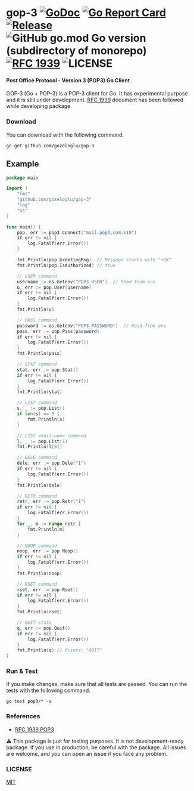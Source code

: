 # gop-3 [![GoDoc](https://godoc.org/github.com/gozeloglu/gop-3?status.svg)](https://godoc.org/github.com/gozeloglu/gop-3) [![Go Report Card](https://goreportcard.com/badge/github.com/gozeloglu/gop-3)](https://goreportcard.com/report/github.com/gozeloglu/gop-3)  [![Release](https://img.shields.io/badge/Release-v0.1.0--beta.2-blue)](https://github.com/gozeloglu/gop-3/releases) ![GitHub go.mod Go version (subdirectory of monorepo)](https://img.shields.io/github/go-mod/go-version/gozeloglu/gop-3?filename=go.mod) [![RFC 1939](https://img.shields.io/badge/Official%20Doc-RFC%201939-yellowgreen)](https://www.ietf.org/rfc/rfc1939.txt) ![LICENSE](https://img.shields.io/badge/license-MIT-green)

#### Post Office Protocol - Version 3 (POP3) Go Client

GOP-3 (Go + POP-3) is a POP-3 client for Go. It has experimental purpose and it is still under development. [RFC 1939](https://www.ietf.org/rfc/rfc1939.txt) document has been followed while developing package.  

### Download

You can download with the following command.

```shell
go get github.com/gozeloglu/gop-3
```

## Example

```go
package main

import (
	"fmt"
	"github.com/gozeloglu/gop-3"
	"log"
	"os"
)

func main() {
	pop, err := pop3.Connect("mail.pop3.com:110")
	if err != nil {
		log.Fatalf(err.Error())
	}

	fmt.Println(pop.GreetingMsg)  // Message starts with "+OK"
	fmt.Println(pop.IsAuthorized) // true

	// USER command
	username := os.Getenv("POP3_USER")  // Read from env
	u, err := pop.User(username)
	if err != nil {
		log.Fatalf(err.Error())
	}
	fmt.Println(u)

	// PASS command
	password := os.Getenv("POP3_PASSWORD")  // Read from env
	pass, err := pop.Pass(password)
	if err != nil {
	    log.Fatalf(err.Error())	
	}
	fmt.Println(pass)

	// STAT command
	stat, err := pop.Stat()
	if err != nil {
		log.Fatalf(err.Error())
	}
	fmt.Println(stat)

	// LIST command
	s, _ := pop.List()
	if len(s) == 0 {
		fmt.Println(s)
	}

	// LIST <mail-num> command
	l, _ := pop.List(1)
	fmt.Println(l[0])

	// DELE command
	dele, err := pop.Dele("1")
	if err != nil {
		log.Fatalf(err.Error())
	}
	fmt.Println(dele)

	// RETR command 
	retr, err := pop.Retr("1")
	if err != nil {
		log.Fatalf(err.Error())
	}
	for _, m := range retr {
		fmt.Println(m)
	}

	// NOOP command
	noop, err := pop.Noop()
	if err != nil {
		log.Fatalf(err.Error())
	}
	fmt.Println(noop)

	// RSET command
	rset, err := pop.Rset()
	if err != nil {
		log.Fatalf(err.Error())
	}
	fmt.Println(rset)

	// QUIT state
	q, err := pop.Quit()
	if err != nil {
		log.Fatalf(err.Error())
	}
	fmt.Println(q) // Prints: "QUIT"
}
```


### Run & Test

If you make changes, make sure that all tests are passed. You can run the tests with the following command.

```shell
go test pop3/* -v 
```

### References

* [RFC 1939 POP3](https://www.ietf.org/rfc/rfc1939.txt)

:warning: This package is just for testing purposes. It is not development-ready package. If you use in production, be
careful with the package. All issues are welcome, and you can open an issue if you face any problem.

### LICENSE

[MIT](https://github.com/gozeloglu/gop-3/blob/main/LICENSE)